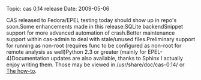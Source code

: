 Topic: cas 0.14 release
Date: 2009-05-06

CAS released to Fedora/EPEL testing today should show up in repo's
soon.Some enhancements made in this release:SQLite backendSnippet
support for more advanced automation of crash.Better maintenance
support within cas-admin to deal with stale/unused files.Preliminary
support for running as non-root (requires func to be configured as
non-root for remote analysis as well)Python 2.3 or greater (mainly for
EPEL-4)Documentation updates are also available, thanks to Sphinx I
actually enjoy writing them. Those may be viewed in
/usr/share/doc/cas-0.14/ or
[The how-to](https://fedorahosted.org/cas/wiki/HowToUseCas).
